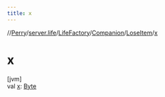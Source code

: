 ```yaml
---
title: x
---
```

//[Perry](../../../../../index.html)/[server.life](../../../index.html)/[LifeFactory](../../index.html)/[Companion](../index.html)/[LoseItem](index.html)/[x](x.html)



# x



[jvm]\
val [x](x.html): [Byte](https://kotlinlang.org/api/latest/jvm/stdlib/kotlin/-byte/index.html)




